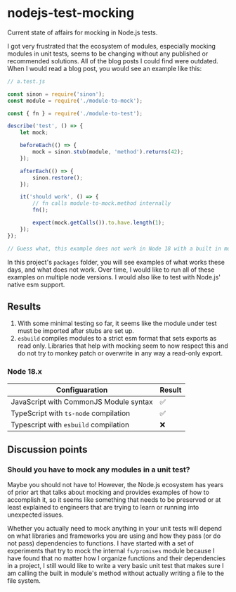 # nodejs-test-mocking

Current state of affairs for mocking in Node.js tests.

I got very frustrated that the ecosystem of modules, especially mocking modules in unit tests, seems to be changing without any published or recommended solutions. All of the blog posts I could find were outdated. When I would read a blog post, you would see an example like this:

```javascript
// a.test.js

const sinon = require('sinon');
const module = require('./module-to-mock');

const { fn } = require('./module-to-test');

describe('test', () => {
	let mock;

	beforeEach(() => {
		mock = sinon.stub(module, 'method').returns(42);
	});

	afterEach(() => {
		sinon.restore();
	});

	it('should work', () => {
		// fn calls module-to-mock.method internally
		fn();

		expect(mock.getCalls()).to.have.length(1);
	});
});

// Guess what, this example does not work in Node 18 with a built in module like "fs/promises"!
```

In this project's `packages` folder, you will see examples of what works these days, and what does not work. Over time, I would like to run all of these examples on multiple node versions. I would also like to test with Node.js' native esm support.

## Results

1. With some minimal testing so far, it seems like the module under test must be imported after stubs are set up.
2. `esbuild` compiles modules to a strict esm format that sets exports as read only. Libraries that help with mocking seem to now respect this and do not try to monkey patch or overwrite in any way a read-only export.

### Node 18.x

| Configuaration                         | Result             |
| -------------------------------------- | ------------------ |
| JavaScript with CommonJS Module syntax | :white_check_mark: |
| TypeScript with `ts-node` compilation  | :white_check_mark: |
| Typescript with `esbuild` compilation  | :x:                |

## Discussion points

### Should you have to mock any modules in a unit test?

Maybe you should not have to! However, the Node.js ecosystem has years of prior art that talks about mocking and provides examples of how to accomplish it, so it seems like something that needs to be preserved or at least explained to engineers that are trying to learn or running into unexpected issues.

Whether you actually need to mock anything in your unit tests will depend on what libraries and frameworks you are using and how they pass (or do not pass) dependencies to functions. I have started with a set of experiments that try to mock the internal `fs/promises` module because I have found that no matter how I organize functions and their dependencies in a project, I still would like to write a very basic unit test that makes sure I am calling the built in module's method without actually writing a file to the file system.
